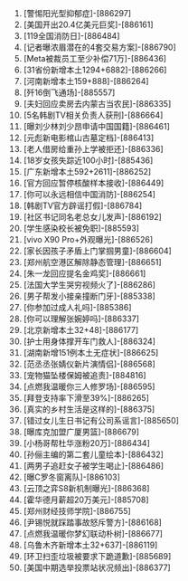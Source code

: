 
1. [警惕阳光型抑郁症]-[886297]
1. [美国开出20.4亿美元巨奖]-[886161]
1. [119全国消防日]-[886484]
1. [记者曝浓眉潜在的4套交易方案]-[886790]
1. [Meta被裁员工至少补偿71万]-[886436]
1. [31省份新增本土1294+6882]-[886266]
1. [河南新增本土159+888]-[886264]
1. [歼16倒飞通场]-[885557]
1. [夫妇回应卖房去内蒙古当农民]-[886335]
1. [5名韩剧TV相关负责人获刑]-[886664]
1. [曝刘少林刘少昂申请中国国籍]-[886461]
1. [元彪新电影棺山古墓定档]-[886413]
1. [老人借房给重孙上学被拒还]-[886336]
1. [18岁女孩失踪近100小时]-[885436]
1. [广东新增本土592+2611]-[886252]
1. [官方回应暂停核酸样本接收]-[886449]
1. [你可以永远相信中国消防]-[886254]
1. [韩剧TV官方辟谣打假]-[886784]
1. [社区书记同名老总女儿发声]-[886192]
1. [学生感染校长被免职]-[885593]
1. [vivo X90 Pro+外观曝光]-[886526]
1. [家长因孩子矛盾上门掌掴男童]-[886604]
1. [郑州航空港区解除静态管理]-[886651]
1. [朱一龙回应提名金鸡奖]-[886661]
1. [法国大学生哭穷视频火了]-[886286]
1. [男子帮发小接亲撞断门牙]-[885338]
1. [你参加过成人礼吗]-[885386]
1. [你可以理解张婉婷吗]-[886337]
1. [北京新增本土32+48]-[886177]
1. [护士用身体撑开车门救人]-[886324]
1. [湖南新增151例本土无症状]-[886625]
1. [范丞丞张婧仪新片演情侣]-[886568]
1. [宠物猫坠楼保姆被追责]-[884816]
1. [点燃我温暖你三人修罗场]-[886595]
1. [拜登支持率下滑至39%]-[886265]
1. [真实的乡村生活是这样的]-[886375]
1. [错过女儿生日书记有公司系谣言]-[885650]
1. [曝库克加盟广厦男篮]-[886679]
1. [小杨哥帮杜华涨粉20万]-[886434]
1. [孙俪主编的第二套儿童绘本]-[886432]
1. [两男子追赶女子被学生喝止]-[886486]
1. [曝C罗冬窗离队]-[886103]
1. [云顶之弈S8新机制曝光]-[886368]
1. [霍华德月薪超20万美元]-[885708]
1. [郑州财经技师学院]-[886755]
1. [尹锡悦就踩踏事故怒斥警方]-[886168]
1. [点燃我温暖你梦幻联动朴树]-[886677]
1. [乌鲁木齐新增本土32+637]-[886119]
1. [环卫扫歪垃圾被要求下跪道歉]-[885689]
1. [美国中期选举投票站状况频出]-[886377]